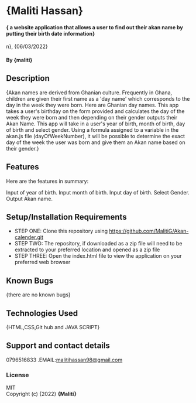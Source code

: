 # {Maliti Hassan}
#### { a website application that allows a user to find out their akan name by putting their birth date information}

n}, {06/03/2022}
#### By **{maliti}**
## Description
{Akan names are derived from Ghanian culture. Frequently in Ghana, children are given their first name as a 'day name' which corresponds to the day in the week they were born. Here are Ghanian day names. This app takes a user's birthday on the form provided and calculates the day of the week they were born and then depending on their gender outputs their Akan Name. This app will take in a user's year of birth, month of birth, day of birth and select gender. Using a formula assigned to a variable in the akan.js file (dayOfWeekNumber), it will be possible to determine the exact day of the week the user was born and give them an Akan name based on their gender.}
## Features
Here are the features in summary:

Input of year of birth.
Input month of birth.
Input day of birth.
Select Gender.
Output Akan name.
## Setup/Installation Requirements
* STEP ONE: Clone this repository using https://github.com/MalitiG/Akan-calender.git
* STEP TWO: The repository, if downloaded as a zip file will need to be extracted to your preferred location and opened as a zip file
* STEP THREE: Open the index.html file to view the application on your preferred web browser


## Known Bugs
{there are no known bugs}
## Technologies Used
{HTML,CSS,Git hub and JAVA SCRIPT}
## Support and contact details
0796516833 .EMAIL:malitihassan98@gmail.com
### License
MIT  
Copyright (c) {2022} **{Maliti}**